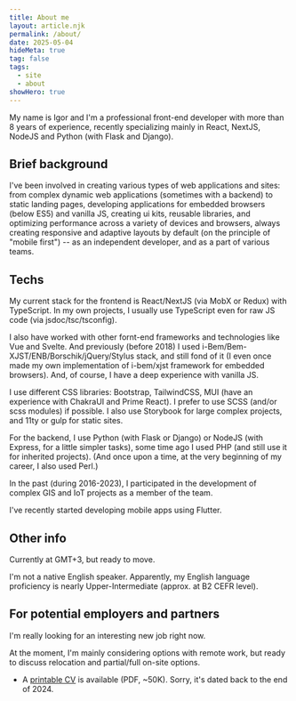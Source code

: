 ```yaml
---
title: About me
layout: article.njk
permalink: /about/
date: 2025-05-04
hideMeta: true
tag: false
tags:
  - site
  - about
showHero: true
---
```


<!--
@changed 2025.05.04, 23:36
-->

My name is Igor and I'm a professional front-end developer with more than 8 years of experience, recently specializing mainly in React, NextJS, NodeJS and Python (with Flask and Django).

## Brief background

I've been involved in creating various types of web applications and sites: from complex dynamic web applications (sometimes with a backend) to static landing pages, developing applications for embedded browsers (below ES5) and vanilla JS, creating ui kits, reusable libraries, and optimizing performance across a variety of devices and browsers, always creating responsive and adaptive layouts by default (on the principle of "mobile first") -- as an independent developer, and as a part of various teams.

## Techs

My current stack for the frontend is React/NextJS (via MobX or Redux) with TypeScript. In my own projects, I usually use TypeScript even for raw JS code (via jsdoc/tsc/tsconfig).

I also have worked with other fornt-end frameworks and technologies like Vue and Svelte. And previously (before 2018) I used i-Bem/Bem-XJST/ENB/Borschik/jQuery/Stylus stack, and still fond of it (I even once made my own implementation of i-bem/xjst framework for embedded browsers). And, of course, I have a deep experience with vanilla JS.

I use different CSS libraries: Bootstrap, TailwindCSS, MUI (have an experience with ChakraUI and Prime React). I prefer to use SCSS (and/or scss modules) if possible. I also use Storybook for large complex projects, and 11ty or gulp for static sites.

For the backend, I use Python (with Flask or Django) or NodeJS (with Express, for a little simpler tasks), some time ago I used PHP (and still use it for inherited projects). (And once upon a time, at the very beginning of my career, I also used Perl.)

In the past (during 2016-2023), I participated in the development of complex GIS and IoT projects as a member of the team.

I've recently started developing mobile apps using Flutter.

## Other info

Currently at GMT+3, but ready to move.

I'm not a native English speaker. Apparently, my English language proficiency is nearly Upper-Intermediate (approx. at B2 CEFR level).

## For potential employers and partners

I'm really looking for an interesting new job right now.

At the moment, I'm mainly considering options with remote work, but ready to discuss relocation and partial/full on-site options.

- A <a class="external" href="/static/docs/cv-lilliputten-2024-v1-1-1.pdf" title="PDF document (~50K)" target="_blank">printable CV</a> is available (PDF, ~50K). Sorry, it's dated back to the end of 2024.
